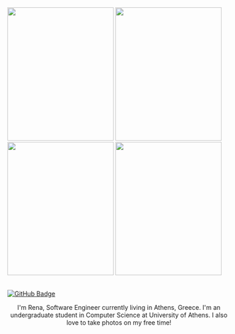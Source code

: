 
## 


<div float="left" top=1>
  <img src="https://user-images.githubusercontent.com/57152951/119277530-fe886f00-bc28-11eb-8b9c-5b9ff8fd75ea.png" width="240" height="300"/>
  <img src="https://user-images.githubusercontent.com/57152951/119277536-05af7d00-bc29-11eb-8adc-35d30722bec3.png" width="240" height="300"/> 
  <img src="https://user-images.githubusercontent.com/57152951/119277561-1f50c480-bc29-11eb-9444-8018d7da571c.png" width="240" height="300"/>
  <img src="https://user-images.githubusercontent.com/57152951/119277567-2546a580-bc29-11eb-9953-cbe1462c189c.png" width="240" height="300"/>
</div>

## 

[![GitHub Badge](https://img.shields.io//badge/v1?label=<Resume>&message=<MESSAGE>&color=<white>)](https://drive.google.com/file/d/1KSiGBjHULObBrfyDAWFeGJ67RfnxLBbN/view?usp=sharing)

<p align="center">
I'm Rena, Software Engineer currently living in Athens, Greece. I'm an undergraduate student in Computer Science at University of Athens. 
I also love to take photos on my free time!
</p>
